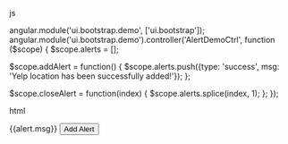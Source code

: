 js

angular.module('ui.bootstrap.demo', ['ui.bootstrap']);
angular.module('ui.bootstrap.demo').controller('AlertDemoCtrl', function ($scope) {
  $scope.alerts = [];

  $scope.addAlert = function() {
    $scope.alerts.push({type: 'success', msg: 'Yelp location has been successfully added!'});
  };

  $scope.closeAlert = function(index) {
    $scope.alerts.splice(index, 1);
  };
});


html

<!doctype html>
<html ng-app="ui.bootstrap.demo">
  <head>
    <script src="//ajax.googleapis.com/ajax/libs/angularjs/1.2.16/angular.js"></script>
    <script src="//angular-ui.github.io/bootstrap/ui-bootstrap-tpls-0.12.0.js"></script>
    <script src="example.js"></script>
    <link href="//netdna.bootstrapcdn.com/bootstrap/3.1.1/css/bootstrap.min.css" rel="stylesheet">
  </head>
  <body>

<div ng-controller="AlertDemoCtrl">
  <alert ng-repeat="alert in alerts" type="{{alert.type}}" close="closeAlert($index)">{{alert.msg}}</alert>
  <button class='btn btn-default' ng-click="addAlert()">Add Alert</button>
</div>
  </body>
</html>
